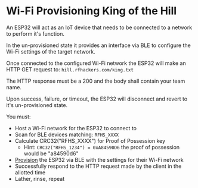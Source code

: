 # Wi-Fi Provisioning King of the Hill

An ESP32 will act as an IoT device that needs to be connected to a network to perform it's function.

In the un-provisioned state it provides an interface via BLE to configure the Wi-Fi settings of the target network.

Once connected to the configured Wi-Fi network the ESP32 will make an HTTP GET request to: `hill.rfhackers.com/king.txt`

The HTTP response must be a 200 and the body shall contain your team name.

Upon success, failure, or timeout, the ESP32 will disconnect and revert to it's un-provisioned state.

You must:
- Host a Wi-Fi network for the ESP32 to connect to
- Scan for BLE devices matching: `RFHS_XXXX`
- Calculate CRC32("RFHS_XXXX") for Proof of Possession key 
	- Hint: `CRC32("RFHS_1234") = 0xA84590D6` the proof of possession would be "a84590d6"
- [Provision](https://docs.espressif.com/projects/esp-idf/en/latest/esp32/api-reference/provisioning/wifi_provisioning.html) the ESP32 via BLE with the settings for their Wi-Fi network
- Successfully respond to the HTTP request made by the client in the allotted time
- Lather, rinse, repeat

